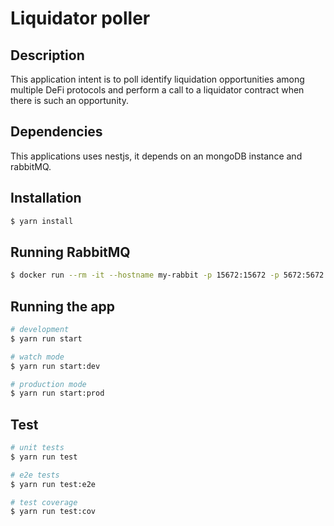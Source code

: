 
# Liquidator poller
## Description

This application intent is to poll identify liquidation opportunities among multiple DeFi protocols and perform a call to a liquidator contract when there is such an opportunity.

## Dependencies
This applications uses nestjs, it depends on an mongoDB instance and rabbitMQ.

## Installation

```bash
$ yarn install
```

## Running RabbitMQ

```bash
$ docker run --rm -it --hostname my-rabbit -p 15672:15672 -p 5672:5672 rabbitmq:3-management
```

## Running the app

```bash
# development
$ yarn run start

# watch mode
$ yarn run start:dev

# production mode
$ yarn run start:prod
```

## Test

```bash
# unit tests
$ yarn run test

# e2e tests
$ yarn run test:e2e

# test coverage
$ yarn run test:cov
```
